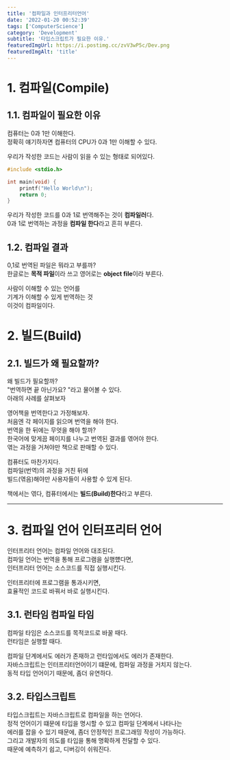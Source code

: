 ```yaml
---
title: '컴파일과 인터프리터언어'
date: '2022-01-20 00:52:39'
tags: ['ComputerScience']
category: 'Development'
subtitle: '타입스크립트가 필요한 이유.'
featuredImgUrl: https://i.postimg.cc/zvV3wP5c/Dev.png
featuredImgAlt: 'title'
---
```


# 1. 컴파일(Compile)

## 1.1. 컴파일이 필요한 이유

컴퓨터는 0과 1만 이해한다.  
정확히 얘기하자면 컴퓨터의 CPU가 0과 1만 이해할 수 있다.

우리가 작성한 코드는 사람이 읽을 수 있는 형태로 되어있다.

```c
#include <stdio.h>

int main(void) {
    printf("Hello World\n");
    return 0;
}
```

우리가 작성한 코드를 0과 1로 번역해주는 것이 **컴파일러**다.  
0과 1로 번역하는 과정을 **컴파일 한다**라고 흔히 부른다.

## 1.2. 컴파일 결과

0,1로 번역된 파일은 뭐라고 부를까?  
한글로는 **목적 파일**이라 쓰고 영어로는 **object file**이라 부른다.

사람이 이해할 수 있는 언어를  
기계가 이해할 수 있게 번역하는 것  
이것이 컴파일이다.

# 2. 빌드(Build)

## 2.1. 빌드가 왜 필요할까?

왜 빌드가 필요할까?  
"번역하면 끝 아닌가요? "라고 물어볼 수 있다.  
아래의 사례를 살펴보자

영어책을 번역한다고 가정해보자.  
처음엔 각 페이지를 읽으며 번역을 해야 한다.  
번역을 한 뒤에는 무엇을 해야 할까?  
한국어에 맞게끔 페이지를 나누고 번역된 결과를 엮어야 한다.  
엮는 과정을 거쳐야만 책으로 판매할 수 있다.

컴퓨터도 마찬가지다.  
컴파일(번역)의 과정을 거친 뒤에  
빌드(엮음)해야만 사용자들이 사용할 수 있게 된다.

책에서는 엮다, 컴퓨터에서는 **빌드(Build)한다**라고 부른다.

---

# 3. 컴파일 언어 인터프리터 언어

인터프리터 언어는 컴파일 언어와 대조된다.  
컴파일 언어는 번역을 통해 프로그램을 실행헀다면,  
인터프리터 언어는 소스코드를 직접 실행시킨다.

인터프리터에 프로그램을 통과시키면,  
효율적인 코드로 바꿔서 바로 실행시킨다.

## 3.1. 런타임 컴파일 타임

컴파일 타임은 소스코드를 목적코드로 바꿀 때다.  
런타임은 실행할 때다.

컴파일 단계에서도 에러가 존재하고 런타임에서도 에러가 존재한다.  
자바스크립트는 인터프리터언어이기 떄문에, 컴파일 과정을 거치지 않는다.  
동적 타입 언어이기 때문에, 좀더 유연하다.

## 3.2. 타입스크립트

타입스크립트는 자바스크립트로 컴파일을 하는 언어다.  
정적 언어이기 떄문에 타입을 명시할 수 있고 컴파일 단계에서 나타나는  
에러를 잡을 수 있기 때문에, 좀더 안정적인 프로그래밍 작성이 가능하다.  
그리고 개발자의 의도를 타입을 통해 명확하게 전달할 수 있다.  
때문에 예측하기 쉽고, 디버깅이 쉬워진다.
